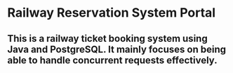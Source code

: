 # Railway Reservation System Portal

## This is a railway ticket booking system using Java and PostgreSQL. It mainly focuses on being able to handle concurrent requests effectively.
